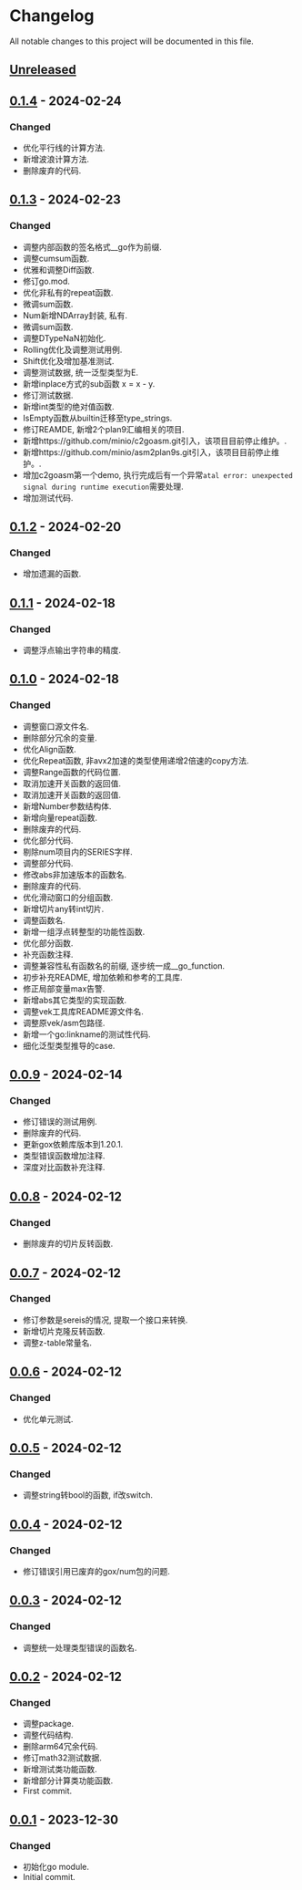 # Changelog

All notable changes to this project will be documented in this file.

## [Unreleased]

## [0.1.4] - 2024-02-24
### Changed
- 优化平行线的计算方法.
- 新增波浪计算方法.
- 删除废弃的代码.

## [0.1.3] - 2024-02-23
### Changed
- 调整内部函数的签名格式__go作为前缀.
- 调整cumsum函数.
- 优雅和调整Diff函数.
- 修订go.mod.
- 优化非私有的repeat函数.
- 微调sum函数.
- Num新增NDArray封装, 私有.
- 微调sum函数.
- 调整DTypeNaN初始化.
- Rolling优化及调整测试用例.
- Shift优化及增加基准测试.
- 调整测试数据, 统一泛型类型为E.
- 新增inplace方式的sub函数 x = x - y.
- 修订测试数据.
- 新增int类型的绝对值函数.
- IsEmpty函数从builtin迁移至type_strings.
- 修订REAMDE, 新增2个plan9汇编相关的项目.
- 新增https://github.com/minio/c2goasm.git引入，该项目目前停止维护。.
- 新增https://github.com/minio/asm2plan9s.git引入，该项目目前停止维护。.
- 增加c2goasm第一个demo, 执行完成后有一个异常`atal error: unexpected signal during runtime execution`需要处理.
- 增加测试代码.

## [0.1.2] - 2024-02-20
### Changed
- 增加遗漏的函数.

## [0.1.1] - 2024-02-18
### Changed
- 调整浮点输出字符串的精度.

## [0.1.0] - 2024-02-18
### Changed
- 调整窗口源文件名.
- 删除部分冗余的变量.
- 优化Align函数.
- 优化Repeat函数, 非avx2加速的类型使用递增2倍速的copy方法.
- 调整Range函数的代码位置.
- 取消加速开关函数的返回值.
- 取消加速开关函数的返回值.
- 新增Number参数结构体.
- 新增向量repeat函数.
- 删除废弃的代码.
- 优化部分代码.
- 剔除num项目内的SERIES字样.
- 调整部分代码.
- 修改abs非加速版本的函数名.
- 删除废弃的代码.
- 优化滑动窗口的分组函数.
- 新增切片any转int切片.
- 调整函数名.
- 新增一组浮点转整型的功能性函数.
- 优化部分函数.
- 补充函数注释.
- 调整兼容性私有函数名的前缀, 逐步统一成__go_function.
- 初步补充README, 增加依赖和参考的工具库.
- 修正局部变量max告警.
- 新增abs其它类型的实现函数.
- 调整vek工具库README源文件名.
- 调整原vek/asm包路径.
- 新增一个go:linkname的测试性代码.
- 细化泛型类型推导的case.

## [0.0.9] - 2024-02-14
### Changed
- 修订错误的测试用例.
- 删除废弃的代码.
- 更新gox依赖库版本到1.20.1.
- 类型错误函数增加注释.
- 深度对比函数补充注释.

## [0.0.8] - 2024-02-12
### Changed
- 删除废弃的切片反转函数.

## [0.0.7] - 2024-02-12
### Changed
- 修订参数是sereis的情况, 提取一个接口来转换.
- 新增切片克隆反转函数.
- 调整z-table常量名.

## [0.0.6] - 2024-02-12
### Changed
- 优化单元测试.

## [0.0.5] - 2024-02-12
### Changed
- 调整string转bool的函数, if改switch.

## [0.0.4] - 2024-02-12
### Changed
- 修订错误引用已废弃的gox/num包的问题.

## [0.0.3] - 2024-02-12
### Changed
- 调整统一处理类型错误的函数名.

## [0.0.2] - 2024-02-12
### Changed
- 调整package.
- 调整代码结构.
- 删除arm64冗余代码.
- 修订math32测试数据.
- 新增测试类功能函数.
- 新增部分计算类功能函数.
- First commit.

## [0.0.1] - 2023-12-30

### Changed

- 初始化go module.
- Initial commit.

[Unreleased]: https://gitee.com/quant1x/go-num/compare/v0.1.4...HEAD

[0.1.4]: https://gitee.com/quant1x/num/compare/v0.1.3...v0.1.4
[0.1.3]: https://gitee.com/quant1x/num/compare/v0.1.2...v0.1.3
[0.1.2]: https://gitee.com/quant1x/num/compare/v0.1.1...v0.1.2
[0.1.1]: https://gitee.com/quant1x/num/compare/v0.1.0...v0.1.1
[0.1.0]: https://gitee.com/quant1x/num/compare/v0.0.9...v0.1.0
[0.0.9]: https://gitee.com/quant1x/num/compare/v0.0.8...v0.0.9
[0.0.8]: https://gitee.com/quant1x/num/compare/v0.0.7...v0.0.8
[0.0.7]: https://gitee.com/quant1x/num/compare/v0.0.6...v0.0.7
[0.0.6]: https://gitee.com/quant1x/num/compare/v0.0.5...v0.0.6
[0.0.5]: https://gitee.com/quant1x/num/compare/v0.0.4...v0.0.5
[0.0.4]: https://gitee.com/quant1x/num/compare/v0.0.3...v0.0.4
[0.0.3]: https://gitee.com/quant1x/num/compare/v0.0.2...v0.0.3
[0.0.2]: https://gitee.com/quant1x/num/compare/v0.0.1...v0.0.2
[0.0.1]: https://gitee.com/quant1x/go-num/releases/tag/v0.0.1
